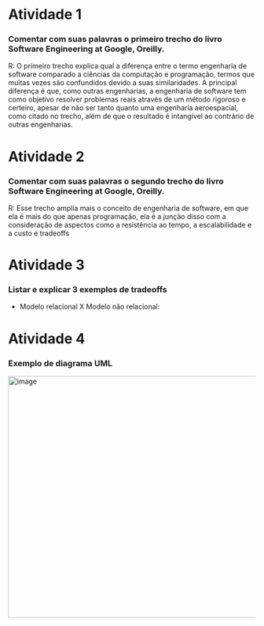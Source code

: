 # Atividade 1
### Comentar com suas palavras o primeiro trecho do livro Software Engineering at Google, Oreilly.
R: O primeiro trecho explica qual a diferença entre o termo engenharia de software comparado a ciências da computação e programação, termos que muitas vezes são confundidos devido a suas similaridades. A principal diferença é que, como outras engenharias, a engenharia de software tem como objetivo resolver problemas reais através de um método rigoroso e certeiro, apesar de não ser tanto quanto uma engenharia aeroespacial, como citado no trecho, além de que o resultado é intangível ao contrário de outras engenharias.

# Atividade 2
### Comentar com suas palavras o segundo trecho do livro Software Engineering at Google, Oreilly.
R: Esse trecho amplia mais o conceito de engenharia de software, em que ela é mais do que apenas programação, ela é a junção disso com a consideração de aspectos como a resistência ao tempo, a escalabilidade e a custo e tradeoffs

# Atividade 3
### Listar e explicar 3 exemplos de tradeoffs
- Modelo relacional X Modelo não relacional:

# Atividade 4
### Exemplo de diagrama UML
<img width="625" height="491" alt="image" src="https://github.com/user-attachments/assets/8287d9e6-59f4-46b8-b69b-122751a3f0f3" />

